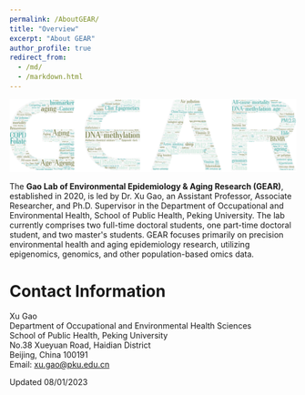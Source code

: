 ```yaml
---
permalink: /AboutGEAR/
title: "Overview"
excerpt: "About GEAR"
author_profile: true
redirect_from: 
  - /md/
  - /markdown.html
---
```



![](GEARcloud.png)



The **Gao Lab of Environmental Epidemiology & Aging Research (GEAR)**, established in 2020, is led by Dr. Xu Gao, an Assistant Professor, Associate Researcher, and Ph.D. Supervisor in the Department of Occupational and Environmental Health, School of Public Health, Peking University. The lab currently comprises two full-time doctoral students, one part-time doctoral student, and two master's students. GEAR focuses primarily on precision environmental health and aging epidemiology research, utilizing epigenomics, genomics, and other population-based omics data.

Contact Information
=====
Xu Gao \
Department of Occupational and Environmental Health Sciences \
School of Public Health, Peking University \
No.38 Xueyuan Road, Haidian District \
Beijing, China 100191\
Email: <xu.gao@pku.edu.cn>

Updated 08/01/2023
